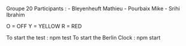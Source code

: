 Groupe 20
Participants :  - Bleyenheuft Mathieu 
                - Pourbaix Mike
                - Srihi Ibrahim 


O = OFF
Y = YELLOW
R = RED

To start the test : npm test
To start the Berlin Clock : npm start
